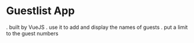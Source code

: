 # Guestlist App 
. built by VueJS
. use it to add and display the names of guests 
. put a limit to the guest numbers 
